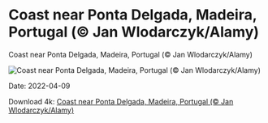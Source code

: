 # Coast near Ponta Delgada, Madeira, Portugal (© Jan Wlodarczyk/Alamy)

Coast near Ponta Delgada, Madeira, Portugal (© Jan Wlodarczyk/Alamy)

![Coast near Ponta Delgada, Madeira, Portugal (© Jan Wlodarczyk/Alamy)](https://bing.com/th?id=OHR.PontaDelgada_EN-US4010436071_UHD.jpg&w=1024&h=576)

Date: 2022-04-09

Download 4k: [Coast near Ponta Delgada, Madeira, Portugal (© Jan Wlodarczyk/Alamy)](https://bing.com/th?id=OHR.PontaDelgada_EN-US4010436071_UHD.jpg)


